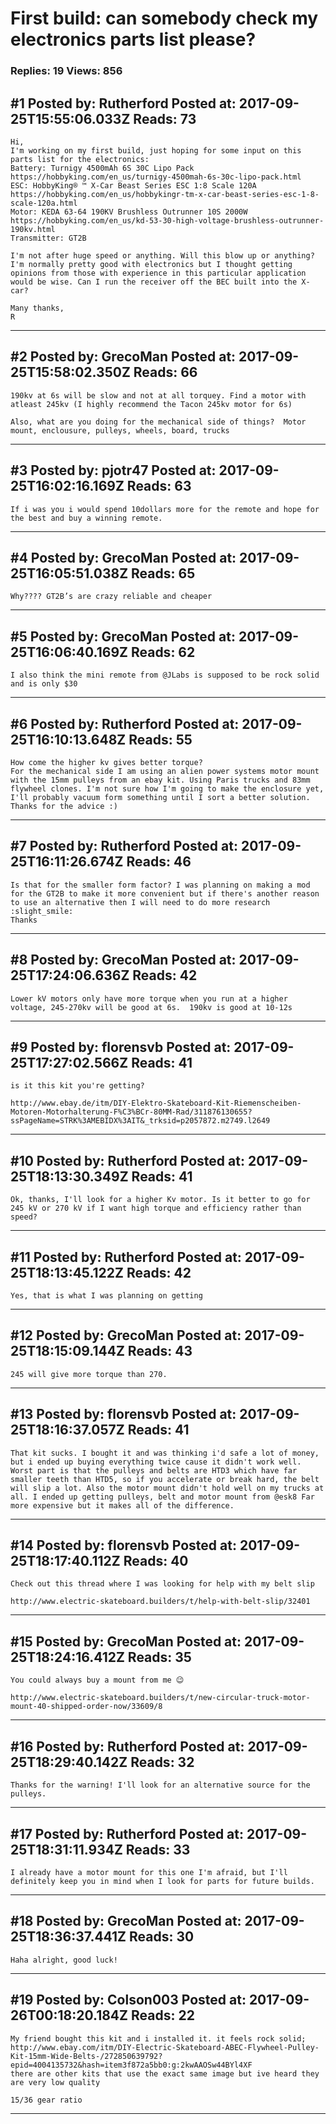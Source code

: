 # First build: can somebody check my electronics parts list please?

### Replies: 19 Views: 856

## \#1 Posted by: Rutherford Posted at: 2017-09-25T15:55:06.033Z Reads: 73

```
Hi, 
I'm working on my first build, just hoping for some input on this parts list for the electronics:
Battery: Turnigy 4500mAh 6S 30C Lipo Pack https://hobbyking.com/en_us/turnigy-4500mah-6s-30c-lipo-pack.html
ESC: HobbyKing® ™ X-Car Beast Series ESC 1:8 Scale 120A https://hobbyking.com/en_us/hobbykingr-tm-x-car-beast-series-esc-1-8-scale-120a.html
Motor: KEDA 63-64 190KV Brushless Outrunner 10S 2000W https://hobbyking.com/en_us/kd-53-30-high-voltage-brushless-outrunner-190kv.html
Transmitter: GT2B

I'm not after huge speed or anything. Will this blow up or anything? I'm normally pretty good with electronics but I thought getting opinions from those with experience in this particular application would be wise. Can I run the receiver off the BEC built into the X-car?

Many thanks,
R
```

---
## \#2 Posted by: GrecoMan Posted at: 2017-09-25T15:58:02.350Z Reads: 66

```
190kv at 6s will be slow and not at all torquey. Find a motor with atleast 245kv (I highly recommend the Tacon 245kv motor for 6s)

Also, what are you doing for the mechanical side of things?  Motor mount, enclousure, pulleys, wheels, board, trucks
```

---
## \#3 Posted by: pjotr47 Posted at: 2017-09-25T16:02:16.169Z Reads: 63

```
If i was you i would spend 10dollars more for the remote and hope for the best and buy a winning remote.
```

---
## \#4 Posted by: GrecoMan Posted at: 2017-09-25T16:05:51.038Z Reads: 65

```
Why???? GT2B’s are crazy reliable and cheaper
```

---
## \#5 Posted by: GrecoMan Posted at: 2017-09-25T16:06:40.169Z Reads: 62

```
I also think the mini remote from @JLabs is supposed to be rock solid and is only $30
```

---
## \#6 Posted by: Rutherford Posted at: 2017-09-25T16:10:13.648Z Reads: 55

```
How come the higher kv gives better torque? 
For the mechanical side I am using an alien power systems motor mount with the 15mm pulleys from an ebay kit. Using Paris trucks and 83mm flywheel clones. I'm not sure how I'm going to make the enclosure yet, I'll probably vacuum form something until I sort a better solution. 
Thanks for the advice :)
```

---
## \#7 Posted by: Rutherford Posted at: 2017-09-25T16:11:26.674Z Reads: 46

```
Is that for the smaller form factor? I was planning on making a mod for the GT2B to make it more convenient but if there's another reason to use an alternative then I will need to do more research :slight_smile:
Thanks
```

---
## \#8 Posted by: GrecoMan Posted at: 2017-09-25T17:24:06.636Z Reads: 42

```
Lower kV motors only have more torque when you run at a higher voltage, 245-270kv will be good at 6s.  190kv is good at 10-12s
```

---
## \#9 Posted by: florensvb Posted at: 2017-09-25T17:27:02.566Z Reads: 41

```
is it this kit you're getting?

http://www.ebay.de/itm/DIY-Elektro-Skateboard-Kit-Riemenscheiben-Motoren-Motorhalterung-F%C3%BCr-80MM-Rad/311876130655?ssPageName=STRK%3AMEBIDX%3AIT&_trksid=p2057872.m2749.l2649
```

---
## \#10 Posted by: Rutherford Posted at: 2017-09-25T18:13:30.349Z Reads: 41

```
Ok, thanks, I'll look for a higher Kv motor. Is it better to go for 245 kV or 270 kV if I want high torque and efficiency rather than speed?
```

---
## \#11 Posted by: Rutherford Posted at: 2017-09-25T18:13:45.122Z Reads: 42

```
Yes, that is what I was planning on getting
```

---
## \#12 Posted by: GrecoMan Posted at: 2017-09-25T18:15:09.144Z Reads: 43

```
245 will give more torque than 270.
```

---
## \#13 Posted by: florensvb Posted at: 2017-09-25T18:16:37.057Z Reads: 41

```
That kit sucks. I bought it and was thinking i'd safe a lot of money, but i ended up buying everything twice cause it didn't work well. Worst part is that the pulleys and belts are HTD3 which have far smaller teeth than HTD5, so if you accelerate or break hard, the belt will slip a lot. Also the motor mount didn't hold well on my trucks at all. I ended up getting pulleys, belt and motor mount from @esk8 Far more expensive but it makes all of the difference.
```

---
## \#14 Posted by: florensvb Posted at: 2017-09-25T18:17:40.112Z Reads: 40

```
Check out this thread where I was looking for help with my belt slip

http://www.electric-skateboard.builders/t/help-with-belt-slip/32401
```

---
## \#15 Posted by: GrecoMan Posted at: 2017-09-25T18:24:16.412Z Reads: 35

```
You could always buy a mount from me 😉

http://www.electric-skateboard.builders/t/new-circular-truck-motor-mount-40-shipped-order-now/33609/8
```

---
## \#16 Posted by: Rutherford Posted at: 2017-09-25T18:29:40.142Z Reads: 32

```
Thanks for the warning! I'll look for an alternative source for the pulleys.
```

---
## \#17 Posted by: Rutherford Posted at: 2017-09-25T18:31:11.934Z Reads: 33

```
I already have a motor mount for this one I'm afraid, but I'll definitely keep you in mind when I look for parts for future builds.
```

---
## \#18 Posted by: GrecoMan Posted at: 2017-09-25T18:36:37.441Z Reads: 30

```
Haha alright, good luck!
```

---
## \#19 Posted by: Colson003 Posted at: 2017-09-26T00:18:20.184Z Reads: 22

```
My friend bought this kit and i installed it. it feels rock solid; http://www.ebay.com/itm/DIY-Electric-Skateboard-ABEC-Flywheel-Pulley-Kit-15mm-Wide-Belts-/272850639792?epid=4004135732&hash=item3f872a5bb0:g:2kwAAOSw44BYl4XF
there are other kits that use the exact same image but ive heard they are very low quality

15/36 gear ratio
```

---
